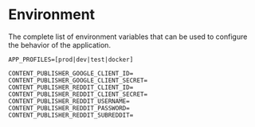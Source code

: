 # Environment

The complete list of environment variables that can be used to configure the behavior of the application.

```dotenv
APP_PROFILES=[prod|dev|test|docker]

CONTENT_PUBLISHER_GOOGLE_CLIENT_ID=
CONTENT_PUBLISHER_GOOGLE_CLIENT_SECRET=
CONTENT_PUBLISHER_REDDIT_CLIENT_ID=
CONTENT_PUBLISHER_REDDIT_CLIENT_SECRET=
CONTENT_PUBLISHER_REDDIT_USERNAME=
CONTENT_PUBLISHER_REDDIT_PASSWORD=
CONTENT_PUBLISHER_REDDIT_SUBREDDIT=
```